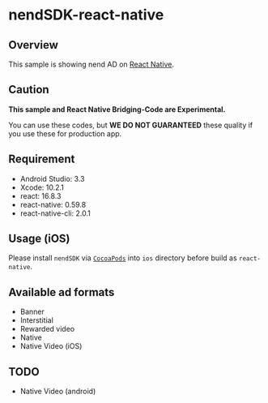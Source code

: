 # nendSDK-react-native

## Overview

This sample is showing nend AD on [React Native](https://facebook.github.io/react-native/).

## Caution

**This sample and React Native Bridging-Code are Experimental.**

You can use these codes, but **WE DO NOT GUARANTEED** these quality if you use these for production app.

## Requirement

- Android Studio: 3.3
- Xcode: 10.2.1
- react: 16.8.3
- react-native: 0.59.8
- react-native-cli: 2.0.1

## Usage (iOS)

Please install `nendSDK` via [`CocoaPods`](http://guides.cocoapods.org/using/getting-started.html) into `ios` directory before build as `react-native`.

## Available ad formats

- Banner
- Interstitial
- Rewarded video
- Native
- Native Video (iOS)

## TODO

- Native Video (android)
